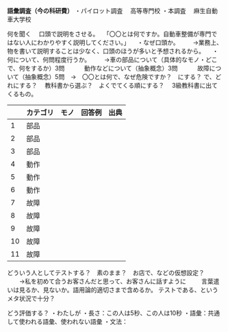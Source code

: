 
**語彙調査（今の科研費）**
・パイロット調査
　高等専門校
・本調査
　麻生自動車大学校

何を聞く
　口頭で説明をさせる。
　「〇〇とは何ですか。自動車整備が専門ではない人にわかりやすく説明してください。」
　・なぜ口頭か。
　　→業務上、物を書いて説明することは少なく、口頭のほうが多いと予想されるから。
　・何について、何問程度行うか。
　　→車の部品について（具体的なモノ・どこで、何をするか）3問
　　　動作などについて（抽象概念）3問
　　　故障について（抽象概念）5問　→　〇〇とは何で、なぜ危険ですか？　にする？
で、どれにする？
　教科書から選ぶ？　よくでてくる順にする？
　3級教科書に出てくるもの。

|     | カテゴリ | モノ  | 回答例 | 出典  |
| --- | ---- | --- | --- | --- |
| 1   | 部品   |     |     |     |
| 2   | 部品   |     |     |     |
| 3   | 部品   |     |     |     |
| 4   | 動作   |     |     |     |
| 5   | 動作   |     |     |     |
| 6   | 動作   |     |     |     |
| 7   | 故障   |     |     |     |
| 8   | 故障   |     |     |     |
| 9   | 故障   |     |     |     |
| 10  | 故障   |     |     |     |
| 11  | 故障   |     |     |     |



どういう人としてテストする？　素のまま？　お店で、などの仮想設定？
　　→私を初めて合うお客さんだと思って、お客さんに話すように
　　
言葉遣いは見るか、見ないか。語用論的適切さまで含めるか。
テストである、というメタ状況で十分？

どう評価する？
・わたしが
・長さ：この人は5秒、この人は10秒
・語彙：共通して使われる語彙、使われない語彙
・文法：